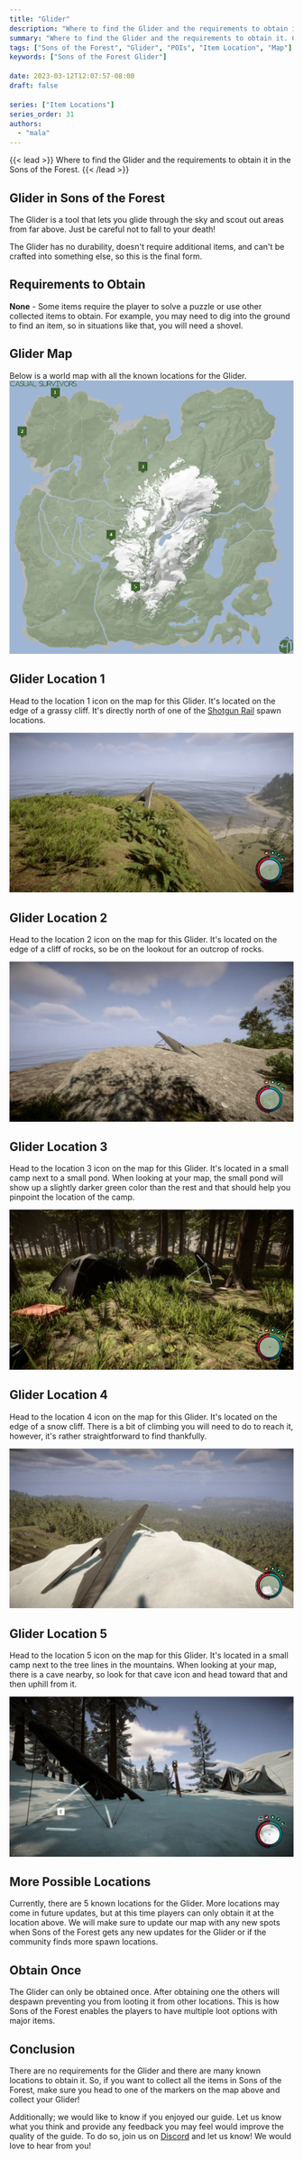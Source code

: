 ```yaml
---
title: "Glider"
description: "Where to find the Glider and the requirements to obtain it in the Sons of the Forest."
summary: "Where to find the Glider and the requirements to obtain it. Click here to learn more about it!"
tags: ["Sons of the Forest", "Glider", "POIs", "Item Location", "Map"]
keywords: ["Sons of the Forest Glider"]

date: 2023-03-12T12:07:57-08:00
draft: false

series: ["Item Locations"]
series_order: 31
authors:
  - "mala"
---
```


{{< lead >}}
Where to find the Glider and the requirements to obtain it in the Sons of the Forest.
{{< /lead >}}

## Glider in Sons of the Forest
The Glider is a tool that lets you glide through the sky and scout out areas from far above. Just be careful not to fall to your death!

The Glider has no durability, doesn't require additional items, and can't be crafted into something else, so this is the final form.

## Requirements to Obtain
**None** - Some items require the player to solve a puzzle or use other collected items to obtain. For example, you may need to dig into the ground to find an item, so in situations like that, you will need a shovel. 

## Glider Map
Below is a world map with all the known locations for the Glider.
![Sons of the Forest Glider Location](img/map.webp)

## Glider Location 1
Head to the location 1 icon on the map for this Glider. It's located on the edge of a grassy cliff. It's directly north of one of the [Shotgun Rail](/sons-of-the-forest/guides/shotgun-rail/) spawn locations.

![Sons of the Forest Glider Location 1](featured.webp)

## Glider Location 2
Head to the location 2 icon on the map for this Glider. It's located on the edge of a cliff of rocks, so be on the lookout for an outcrop of rocks.

![Sons of the Forest Glider Location 2](img/gliderlocation2.webp)

## Glider Location 3
Head to the location 3 icon on the map for this Glider. It's located in a small camp next to a small pond. When looking at your map, the small pond will show up a slightly darker green color than the rest and that should help you pinpoint the location of the camp.

![Sons of the Forest Glider Location 3](img/gliderlocation3.webp)

## Glider Location 4
Head to the location 4 icon on the map for this Glider. It's located on the edge of a snow cliff. There is a bit of climbing you will need to do to reach it, however, it's rather straightforward to find thankfully.

![Sons of the Forest Glider Location 4](img/gliderlocation4.webp)

## Glider Location 5
Head to the location 5 icon on the map for this Glider. It's located in a small camp next to the tree lines in the mountains. When looking at your map, there is a cave nearby, so look for that cave icon and head toward that and then uphill from it.

![Sons of the Forest Glider Location 5](img/gliderlocation5.webp)

## More Possible Locations
Currently, there are 5 known locations for the Glider. More locations may come in future updates, but at this time players can only obtain it at the location above.
We will make sure to update our map with any new spots when Sons of the Forest gets any new updates for the Glider or if the community finds more spawn locations.

## Obtain Once
The Glider can only be obtained once. After obtaining one the others will despawn preventing you from looting it from other locations. This is how Sons of the Forest enables the players to have multiple loot options with major items. 

## Conclusion
There are no requirements for the Glider and there are many known locations to obtain it. So, if you want to collect all the items in Sons of the Forest, make sure you head to one of the markers on the map above and collect your Glider!

Additionally; we would like to know if you enjoyed our guide. Let us know what you think and provide any feedback you may feel would improve the quality of the guide. To do so, join us on [Discord](https://discord.gg/ZXp93XsKnN) and let us know! We would love to hear from you! 